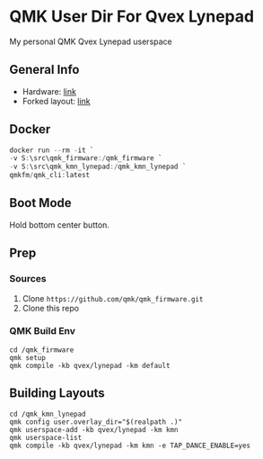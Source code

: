 # QMK User Dir For Qvex Lynepad

My personal QMK Qvex Lynepad userspace

## General Info

- Hardware: [link](https://lynepad.com)
- Forked layout: [link](https://github.com/qmk/qmk_firmware/tree/master/keyboards/qvex/lynepad)

## Docker

``` powershell
docker run --rm -it `
-v S:\src\qmk_firmware:/qmk_firmware `
-v S:\src\qmk_kmn_lynepad:/qmk_kmn_lynepad `
qmkfm/qmk_cli:latest
```

## Boot Mode

Hold bottom center button.

## Prep

### Sources

1. Clone `https://github.com/qmk/qmk_firmware.git`
1. Clone this repo

### QMK Build Env

``` shell
cd /qmk_firmware
qmk setup
qmk compile -kb qvex/lynepad -km default
```

## Building Layouts

``` shell
cd /qmk_kmn_lynepad
qmk config user.overlay_dir="$(realpath .)"
qmk userspace-add -kb qvex/lynepad -km kmn
qmk userspace-list
qmk compile -kb qvex/lynepad -km kmn -e TAP_DANCE_ENABLE=yes
```

